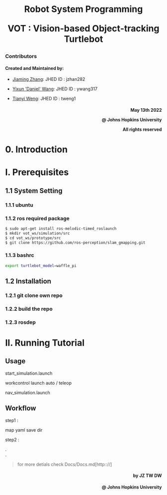 <h1 align="center"><p>Robot System Programming</p><p>VOT : Vision-based Object-tracking Turtlebot</p></h1>

### Contributors

#### Created and Maintained by:  
 - [Jiaming Zhang](https://github.com/jeremyzz830): JHED ID : jzhan282  

 - [Yixun 'Daniel' Wang](https://github.com/DanielW1112): JHED ID : ywang317  

 - [Tianyi Weng](https://github.com/WengTianyi): JHED ID : tweng1  

<h4 align="right">
<p>May 13th 2022</p>
<p>@ Johns Hopkins University</p> 
<p>All rights reserved </p> 
</h4>

# 0. Introduction


# I. Prerequisites

## 1.1 System Setting
### 1.1.1 ubuntu    
### 1.1.2 ros  required package
```bash
$ sudo apt-get install ros-melodic-timed_roslaunch
$ mkdir vot_ws/simulation/src
$ cd vot_ws/prototype/src
$ git clone https://github.com/ros-perception/slam_gmapping.git
```

### 1.1.3 bashrc
```bash
export turtlebot_model=waffle_pi
```

## 1.2 Installation

### 1.2.1 git clone own repo

### 1.2.2 build the repo

### 1.2.3 rosdep


# II. Running Tutorial
## Usage
start_simulation.launch

workcontrol launch
auto / teleop

nav_simulation.launch

## Workflow
step1 :

map yaml save dir

step2 :  

.  
.  
> for more detials check Docs/Docs.md[http:://] 

<h4 align="right">by JZ TW DW</h4>

<h4 align="right">@ Johns Hopkins University</h4>
